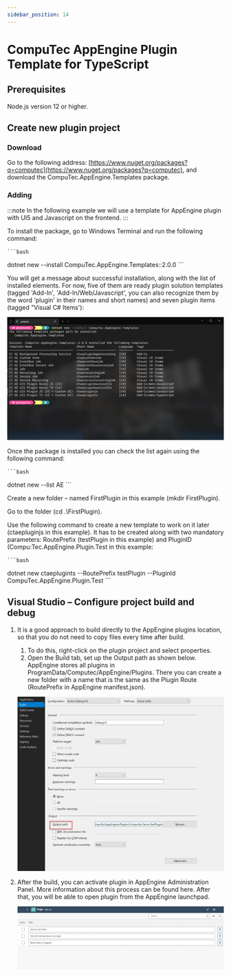 ```yaml
---
sidebar_position: 14
---
```


# CompuTec AppEngine Plugin Template for TypeScript

## Prerequisites

Node.js version 12 or higher.

## Create new plugin project

### Download

Go to the following address: [https://www.nuget.org/packages?q=computec](https://www.nuget.org/packages?q=computec), and download the CompuTec.AppEngine.Templates package.

### Adding

:::note
    In the following example we will use a template for AppEngine plugin with UI5 and Javascript on the frontend.
:::

To install the package, go to Windows Terminal and run the following command:

    ```bash
dotnet new --install CompuTec.AppEngine.Templates::2.0.0
    ```

You will get a message about successful installation, along with the list of installed elements. For now, five of them are ready plugin solution templates (tagged 'Add-In', 'Add-In/Web/Javascript', you can also recognize them by the word 'plugin' in their names and short names) and seven plugin items (tagged "Visual C# Items'):

![Template List](./media/computec-app-engine-plugin-template-for-typescipt/template-list.webp)

Once the package is installed you can check the list again using the following command:

    ```bash
dotnet new --list AE
    ```

Create a new folder – named FirstPlugin in this example (mkdir FirstPlugin).

Go to the folder (cd .\FirstPlugin).

Use the following command to create a new template to work on it later (ctaepluginjs in this example). It has to be created along with two mandatory parameters: RoutePrefix (testPlugin in this example) and PluginID (Compu:Tec.AppEngine.Plugin.Test in this example:

    ```bash
dotnet new ctaeplugints --RoutePrefix testPlugin --PluginId CompuTec.AppEngine.Plugin.Test
    ```

## Visual Studio – Configure project build and debug

1. It is a good approach to build directly to the AppEngine plugins location, so that you do not need to copy files every time after build.

    1. To do this, right-click on the plugin project and select properties.
    2. Open the Build tab, set up the Output path as shown below. AppEngine stores all plugins in ProgramData/Computec/AppEngine/Plugins. There you can create a new folder with a name that is the same as the Plugin Route (RoutePrefix in AppEngine manifest.json).

    ![Output](./media/computec-app-engine-plugin-template-for-typescipt/output-path.webp)

2. After the build, you can activate plugin in AppEngine Administration Panel. More information about this process can be found here. After that, you will be able to open plugin from the AppEngine launchpad.

    ![First List](./media/computec-app-engine-plugin-template-for-typescipt/first-list-of-todos.webp)
